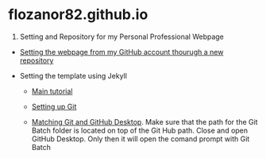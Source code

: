 # flozanor82.github.io   

1. Setting and Repository for my Personal Professional Webpage

- [Setting the webpage from my GitHub account thourugh a new repository](https://pages.github.com/)

- Setting the template using Jekyll

   -   [Main tutorial](https://www.youtube.com/watch?v=qWrcgHwSG8M)
            
   -   [Setting up Git](https://github.com/desktop/desktop/issues/5278)
   -   [Matching Git and GitHub Desktop](https://stackoverflow.com/questions/26620312/installing-git-in-path-with-github-client-for-windows). Make sure that the path for the Git Batch folder is located on top of the Git Hub path. Close and open GitHub Desktop. Only then it will open the comand prompt with Git Batch
  
